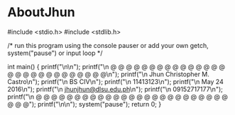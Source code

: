 # AboutJhun

#include <stdio.h>
#include <stdlib.h>

/* run this program using the console pauser or add your own getch, system("pause") or input loop */

int main() 
{
	printf("\n\n");
	printf("\n             @ @ @ @ @ @ @ @ @ @ @ @ @ @ @ @ @ @ @ @ @ @ @ @ @ @ @ @\n");
	printf("\n                         Jhun Christopher M. Castro\n");
	printf("\n                                  BS CIV\n");
	printf("\n                                 11413123\n");
	printf("\n                                May 24 2016\n");
	printf("\n                             jhunjhun@dlsu.edu.ph\n");
	printf("\n                                09152717177\n");
	printf("\n             @ @ @ @ @ @ @ @ @ @ @ @ @ @ @ @ @ @ @ @ @ @ @ @ @ @ @ @");
	printf("\n\n");
	system("pause");
	return 0;
}
